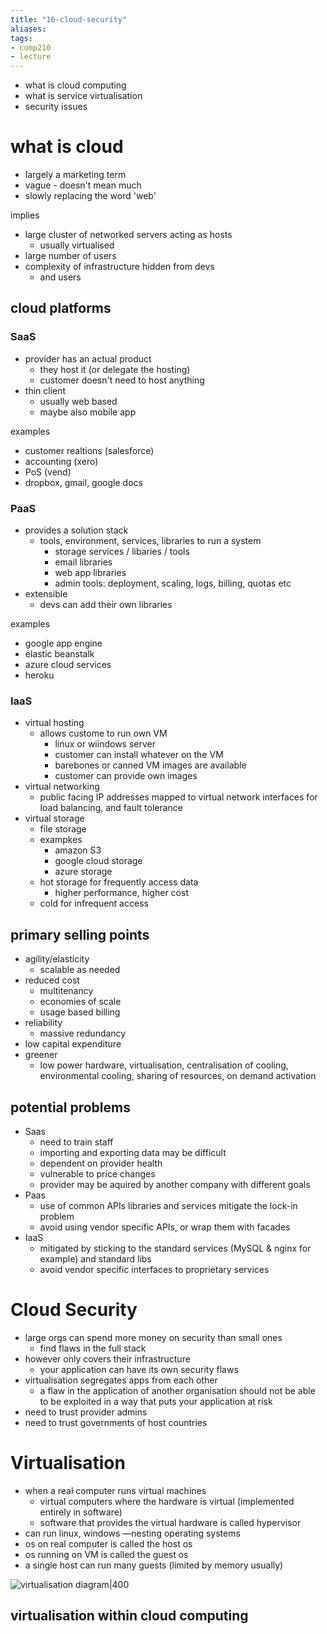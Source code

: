 ```yaml
---
title: "16-cloud-security"
aliases: 
tags: 
- comp210
- lecture
---
```


- what is cloud computing
- what is service virtualisation
- security issues

# what is cloud
- largely a marketing term
- vague - doesn't mean much
- slowly replacing the word 'web'

implies
- large cluster of networked servers acting as hosts
	- usually virtualised
- large number of users
- complexity of infrastructure hidden from devs
	- and users

## cloud platforms
### SaaS
- provider has an actual product
	- they host it (or delegate the hosting)
	- customer doesn't need to host anything
- thin client
	- usually web based
	- maybe also mobile app

examples
- customer realtions (salesforce)
- accounting (xero)
- PoS (vend)
- dropbox, gmail, google docs

### PaaS
- provides a solution stack
	- tools, environment, services, libraries to run a system
		- storage services / libaries / tools
		- email libraries
		- web app libraries
		- admin tools: deployment, scaling, logs, billing, quotas etc
- extensible
	- devs can add their own libraries

examples
- google app engine
- elastic beanstalk
- azure cloud services
- heroku

### IaaS
- virtual hosting
	- allows custome to run own VM
		- linux or wiindows server
		- customer can install whatever on the VM
		- barebones or canned VM images are available
		- customer can provide own images
- virtual networking
	- public facing IP addresses mapped to virtual network interfaces for load balancing, and fault tolerance
- virtual storage
	- file storage
	- exampkes
		- amazon S3
		- google cloud storage
		- azure storage
	- hot storage for frequently access data
		- higher performance, higher cost
	- cold for infrequent access

## primary selling points
- agility/elasticity
	- scalable as needed
- reduced cost
	- multitenancy
	- economies of scale
	- usage based billing
- reliability
	- massive redundancy
- low capital expenditure
- greener
	- low power hardware, virtualisation, centralisation of cooling, environmental cooling, sharing of resources, on demand activation

## potential problems
- Saas
	- need to train staff
	- importing and exporting data may be difficult
	- dependent on provider health
	- vulnerable to price changes
	- provider may be aquired by another company with different goals
- Paas
	- use of common APIs libraries and services mitigate the lock-in problem
	- avoid using vendor specific APIs, or wrap them with facades
- IaaS
	- mitigated by sticking to the standard services (MySQL & nginx for example) and standard libs
	- avoid vendor specific interfaces to proprietary services

# Cloud Security
- large orgs can spend more money on security than small ones
	- find flaws in the full stack
- however only covers their infrastructure
	- your application can have its own security flaws
- virtualisation segregates apps from each other
	- a flaw in the application of another organisation should not be able to be exploited in a way that puts your application at risk
- need to trust provider admins
- need to trust governments of host countries

# Virtualisation
- when a real computer runs virtual machines
	- virtual computers where the hardware is virtual (implemented entirely in software)
	- software that provides the virtual hardware is called hypervisor
- can run linux, windows —nesting operating systems
- os on real computer is called the host os
- os running on VM is called the guest os
- a single host can run many guests (limited by memory usually)

![virtualisation diagram|400](https://i.imgur.com/y9vgful.png)

## virtualisation within cloud computing
